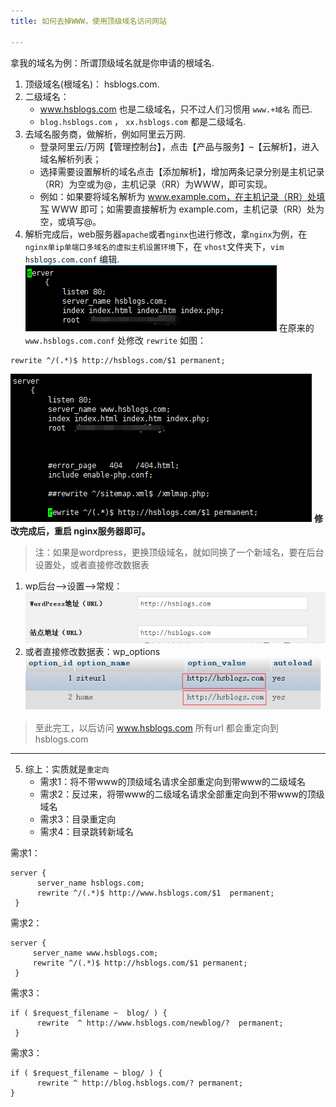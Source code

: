 ```yaml
---
title: 如何去掉WWW，使用顶级域名访问网站

---
```

拿我的域名为例：所谓顶级域名就是你申请的根域名.
1. 顶级域名(根域名)： hsblogs.com.
2. 二级域名：
   -  www.hsblogs.com  也是二级域名，只不过人们习惯用 `www.+域名` 而已.
   - `blog.hsblogs.com`  ， `xx.hsblogs.com`  都是二级域名.
3. 去域名服务商，做解析，例如阿里云万网.
   - 登录阿里云/万网【管理控制台】，点击【产品与服务】–【云解析】，进入域名解析列表；
   - 选择需要设置解析的域名点击【添加解析】，增加两条记录分别是主机记录（RR）为空或为@，主机记录（RR）为WWW，即可实现。
   - 例如：如果要将域名解析为 www.example.com，在主机记录（RR）处填写 WWW 即可；如需要直接解析为 example.com，主机记录（RR）处为空，或填写@。
4. 解析完成后，web服务器`apache`或者`nginx`也进行修改，拿`nginx`为例，在`nginx单ip单端口多域名的虚拟主机设置环境`下，在 `vhost`文件夹下，`vim    hsblogs.com.conf` 编辑.
![image](/img/20161124101140.png)
在原来的 `www.hsblogs.com.conf` 处修改 `rewrite` 如图：
```
rewrite ^/(.*)$ http://hsblogs.com/$1 permanent;
```
![image](/img/20161124101222.png)
**修改完成后，重启 nginx服务器即可。**

>注：如果是wordpress，更换顶级域名，就如同换了一个新域名，要在后台设置处，或者直接修改数据表

1. wp后台–>设置–>常规：
![image](/img/20161124101859.png)
2. 或者直接修改数据表：wp_options 
![image](/img/20161124101833.png)

>至此完工，以后访问 www.hsblogs.com  所有url 都会重定向到 hsblogs.com

---
5. 综上：实质就是`重定向`
    - 需求1：将不带www的顶级域名请求全部重定向到带www的二级域名
    - 需求2：反过来，将带www的二级域名请求全部重定向到不带www的顶级域名
    - 需求3：目录重定向
    - 需求4：目录跳转新域名
    
需求1：

```
server {
      server_name hsblogs.com;
      rewrite ^/(.*)$ http://www.hsblogs.com/$1  permanent;
 }
```
需求2：
```
server {
     server_name www.hsblogs.com;
     rewrite ^/(.*)$ http://hsblogs.com/$1 permanent;
 }
```
需求3：

```
if ( $request_filename ~  blog/ ) {
      rewrite  ^ http://www.hsblogs.com/newblog/?  permanent;
 }
```
需求3：

```
if ( $request_filename ~ blog/ ) {
      rewrite ^ http://blog.hsblogs.com/? permanent;
}
```


